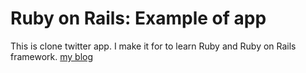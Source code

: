 # Ruby on Rails: Example of app

This is clone twitter app. I make it for to learn Ruby and Ruby on Rails framework.
[my blog](http://www.minsler.blogspot.com)